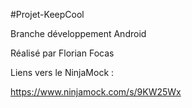 #Projet-KeepCool

Branche développement Android

Réalisé par Florian Focas

Liens vers le NinjaMock :

https://www.ninjamock.com/s/9KW25Wx
